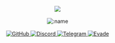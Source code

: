 <p align="center">
  <a href="https://discord.com/users/1143551190731333662"> <img align="center" src="https://lanyard.kyrie25.dev/api/1143551190731333662?waveColor=222&waveSpotifyColor=212121&gradient=fff&borderRadius=25px&bg=000"/></a>
  <br>
  <br>
  <img src="https://komarev.com/ghpvc/?username=vawnair&color=gray&style=plastic" alt=":name" />
  <br>
  <br>
  <a href="https://github.com/prettylittlelies">
    <img src="https://img.shields.io/badge/-GitHub-black?style=plastic&logo=github&logoColor=white" alt="GitHub" />
  </a>
  <a href="https://discord.com/users/442626774841556992">
    <img src="https://img.shields.io/badge/-Discord-black?style=plastic&logo=discord&logoColor=white" alt="Discord" />
  </a>
  <a href="https://t.me/uniquify">
    <img src="https://img.shields.io/badge/-Telegram-black?style=plastic&logo=telegram&logoColor=white" alt="Telegram" />
  </a>
  <a href="https://evade.rest/">
    <img src="https://img.shields.io/badge/-evade-black?style=plastic&logo=Google%20Gemini&web=white&logoColor=white&link=https://evade.rest/" alt="Evade" />
  </a>
</p>
